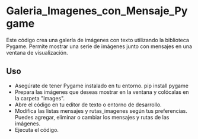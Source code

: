 # Galeria_Imagenes_con_Mensaje_Pygame
Este código crea una galería de imágenes con texto utilizando la biblioteca Pygame. Permite mostrar una serie de imágenes junto con mensajes en una ventana de visualización.

## Uso
- Asegúrate de tener Pygame instalado en tu entorno. pip install pygame
- Prepara las imágenes que deseas mostrar en la ventana y colócalas en la carpeta "Images".
- Abre el código en tu editor de texto o entorno de desarrollo.
- Modifica las listas mensajes y rutas_imagenes según tus preferencias. Puedes agregar, eliminar o cambiar los mensajes y rutas de las imágenes.
- Ejecuta el código.
